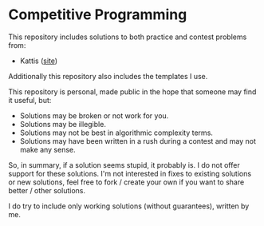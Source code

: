 # Competitive Programming

This repository includes solutions to both practice and contest problems from:
- Kattis ([site](https://open.kattis.com/))

Additionally this repository also includes the templates I use.

This repository is personal, made public in the hope that someone may find it useful, but:
- Solutions may be broken or not work for you.
- Solutions may be illegible.
- Solutions may not be best in algorithmic complexity terms.
- Solutions may have been written in a rush during a contest and may not make any sense.

So, in summary, if a solution seems stupid, it probably is.
I do not offer support for these solutions.
I'm not interested in fixes to existing solutions or new solutions,
feel free to fork / create your own if you want to share better / other solutions.

I do try to include only working solutions (without guarantees), written by me.
